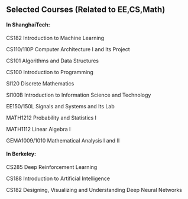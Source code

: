 ## Selected Courses (Related to EE,CS,Math)

#### In ShanghaiTech:

CS182 Introduction to Machine Learning

CS110/110P Computer Architecture I and Its Project

CS101 Algorithms and Data Structures

CS100 Introduction to Programming

SI120 Discrete Mathematics

SI100B Introduction to Information Science and Technology

EE150/150L Signals and Systems and Its Lab

MATH1212 Probability and Statistics I

MATH1112 Linear Algebra I

GEMA1009/1010 Mathematical Analysis I and II



#### In Berkeley:

CS285 Deep Reinforcement Learning

CS188 Introduction to Artificial Intelligence

CS182 Designing, Visualizing and Understanding Deep Neural Networks